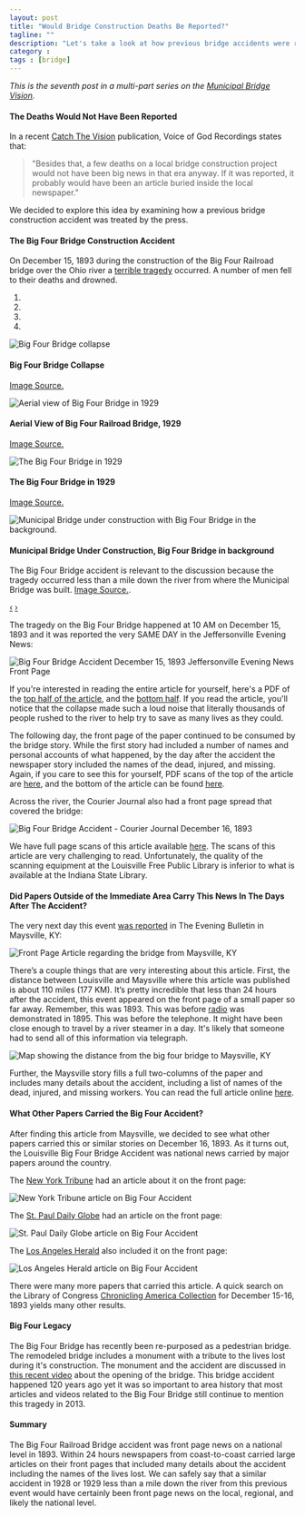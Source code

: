 ```yaml
---
layout: post
title: "Would Bridge Construction Deaths Be Reported?"
tagline: ""
description: "Let's take a look at how previous bridge accidents were recorded."
category : 
tags : [bridge]
---
```

_This is the seventh post in a multi-part series on the <a href="/tags.html#bridge-ref">Municipal Bridge Vision</a>._

#### The Deaths Would Not Have Been Reported

In a recent [Catch The Vision](http://branham.org/content/ctv/CTV2012_02_UPDATE/CTV2012_02_UPDATE.pdf#zoom=100) publication, Voice of God Recordings states that:

> "Besides that, a few deaths on a local bridge construction project would not have been big news in that era anyway. If it was reported, it probably would have been an article buried inside the local newspaper."

We decided to explore this idea by examining how a previous bridge construction accident was treated by the press.

#### The Big Four Bridge Construction Accident

On December 15, 1893 during the construction of the Big Four Railroad bridge over the Ohio river a [terrible tragedy](http://en.wikipedia.org/wiki/Big_Four_Bridge#Construction) occurred.  A number of men fell to their deaths and drowned.  

<div id="myCarousel" class="carousel slide">
  <ol class="carousel-indicators">
    <li data-target="#myCarousel" data-slide-to="0" class="active"></li>
    <li data-target="#myCarousel" data-slide-to="1"></li>
    <li data-target="#myCarousel" data-slide-to="2"></li>
    <li data-target="#myCarousel" data-slide-to="3"></li>
  </ol>
  <div class="carousel-inner">
    <div class="active item">
        <img src="/assets/Bridge/BigFourCollapse.jpg" alt="Big Four Bridge collapse"  style="text-align: center;" />
	<div class="carousel-caption">
	    <h4>Big Four Bridge Collapse</h4>
	    <p>
	         <a href="http://digital.library.louisville.edu/cdm/singleitem/collection/howard/id/1844/rec/15">Image Source.</a>
	     </p>
	</div> 
    </div>
    <div class="item">
        <img src="/assets/Bridge/BigFourAerial.jpg" alt="Aerial view of Big Four Bridge in 1929" />
	<div class="carousel-caption">
	    <h4>Aerial View of Big Four Railroad Bridge, 1929</h4>
	    <p>
	           <a href="http://digital.library.louisville.edu/cdm/singleitem/collection/heraldpost/id/110/rec/21">Image Source.</a>
	    </p>
	</div>    
    </div>
    <div class="item">
        <img src="/assets/Bridge/BigFour1929.jpg" alt="The Big Four Bridge in 1929" />
    	<div class="carousel-caption">
	    <h4>The Big Four Bridge in 1929</h4>
	    <p>
	        <a href="http://digital.library.louisville.edu/cdm/singleitem/collection/heraldpost/id/113/rec/3">Image Source.</a>
	    </p>
	</div>
    </div>
    <div class="item">
        <img src="/assets/Bridge/MunicipalBridge1928Construction.jpg" alt="Municipal Bridge under construction with Big Four Bridge in the background." />
        <div class="carousel-caption">
	    <h4>Municipal Bridge Under Construction, Big Four Bridge in background</h4>
	    <p>
	        The Big Four Bridge accident is relevant to the discussion because the tragedy occurred less than a mile down the river from where the Municipal Bridge was built.  <a href="http://digital.library.louisville.edu/cdm/singleitem/collection/potter/id/243/rec/5">Image Source.</a>.
	    </p>
	</div>
    </div>
  </div>
  <a class="carousel-control left" href="#myCarousel" data-slide="prev">&lsaquo;</a>
  <a class="carousel-control right" href="#myCarousel" data-slide="next">&rsaquo;</a>
</div>

The tragedy on the Big Four Bridge happened at 10 AM on December 15, 1893 and it was reported the very SAME DAY in the Jeffersonville Evening News:

<img src="/assets/Bridge/BigFour1.jpg" alt="Big Four Bridge Accident December 15, 1893 Jeffersonville Evening News Front Page" class="img img-polaroid"/>

If you're interested in reading the entire article for yourself, here's a PDF of the [top half of the article](/assets/Bridge/18931215c.pdf), and the [bottom half](/assets/Bridge/18931215d.pdf).  If you read the article, you'll notice that the collapse made such a loud noise that literally thousands of people rushed to the river to help try to save as many lives as they could.  

The following day, the front page of the paper continued to be consumed by the bridge story.  While the first story had included a number of names and personal accounts of what happened, by the day after the accident the newspaper story included the names of the dead, injured, and missing.  Again, if you care to see this for yourself, PDF scans of the top of the article are [here](/assets/Bridge/18931216c.pdf), and the bottom of the article can be found [here](/assets/Bridge/18931216d.pdf).

Across the river, the Courier Journal also had a front page spread that covered the bridge:

<img src="/assets/Bridge/BigFour2.jpg" alt="Big Four Bridge Accident - Courier Journal December 16, 1893" class="img img-polaroid" />

We have full page scans of this article available [here](/assets/Bridge/CJ18931216.pdf).  The scans of this article are very challenging to read.  Unfortunately, the quality of the scanning equipment at the Louisville Free Public Library is inferior to what is available at the Indiana State Library. 

#### Did Papers Outside of the Immediate Area Carry This News In The Days After The Accident?

The very next day this event [was reported](http://chroniclingamerica.loc.gov/lccn/sn87060190/1893-12-16/ed-1/) in The Evening Bulletin in Maysville, KY:

<img src="/assets/Bridge/BigFour4Maysville.jpg" alt="Front Page Article regarding the bridge from Maysville, KY" class="img img-polaroid" />

There’s a couple things that are very interesting about this article.  First, the distance between Louisville and Maysville where this article was published is about 110 miles (177 KM).  It’s pretty incredible that less than 24 hours after the accident, this event appeared on the front page of a small paper so far away.  Remember, this was 1893.  This was before [radio](http://en.wikipedia.org/wiki/Radio#19th_century) was demonstrated in 1895.  This was before the telephone.  It might have been close enough to travel by a river steamer in a day.  It's likely that someone had to send all of this information via telegraph. 

<img src="/assets/Bridge/BigFour3.jpg" alt="Map showing the distance from the big four bridge to Maysville, KY" class="img img-polaroid" />
 
 Further, the Maysville story fills a full two-columns of the paper and includes many details about the accident, including a list of names of the dead, injured, and missing workers. You can read the full article online [here](http://chroniclingamerica.loc.gov/lccn/sn87060190/1893-12-16/ed-1/ ).

#### What Other Papers Carried the Big Four Accident?

After finding this article from Maysville, we decided to see what other papers carried this or similar stories on December 16, 1893.  As it turns out, the Louisville Big Four Bridge Accident was national news carried by major papers around the country.  

The [New York Tribune](http://chroniclingamerica.loc.gov/lccn/sn83030214/1893-12-16/ed-1/seq-1/) had an article about it on the front page:

<img src="/assets/Bridge/BigFour5NY.jpg" alt="New York Tribune article on Big Four Accident" class="img img-polaroid" />

The [St. Paul Daily Globe](http://chroniclingamerica.loc.gov/lccn/sn90059522/1893-12-16/ed-1/seq-1/) had an article on the front page:

<img src="/assets/Bridge/BigFour6STP.jpg" alt="St. Paul Daily Globe article on Big Four Accident" class="img img-polaroid" />

The [Los Angeles Herald](http://chroniclingamerica.loc.gov/lccn/sn85042461/1893-12-16/ed-1/seq-1/) also included it on the front page:

<img src="/assets/Bridge/BigFour7LA.jpg" alt="Los Angeles Herald article on Big Four Accident" class="img img-polaroid" />

There were many more papers that carried this article.  A quick search on the Library of Congress [Chronicling America Collection](http://chroniclingamerica.loc.gov/) for December 15-16, 1893 yields many other results.

#### Big Four Legacy

The Big Four Bridge has recently been re-purposed as a pedestrian bridge.  The remodeled bridge includes a monument with a tribute to the lives lost during it's construction.  The monument and the accident are discussed in [this recent video](http://www.courier-journal.com/article/20130206/PRIME02/302060085/Big-Four-Bridge-history) about the opening of the bridge.  This bridge accident happened 120 years ago yet it was so important to area history that most articles and videos related to the Big Four Bridge still continue to mention this tragedy in 2013.

#### Summary

The Big Four Railroad Bridge accident was front page news on a national level in 1893.  Within 24 hours newspapers from coast-to-coast carried large articles on their front pages that included many details about the accident including the names of the lives lost.  We can safely say that a similar accident in 1928 or 1929 less than a mile down the river from this previous event would have certainly been front page news on the local, regional, and likely the national level.  



